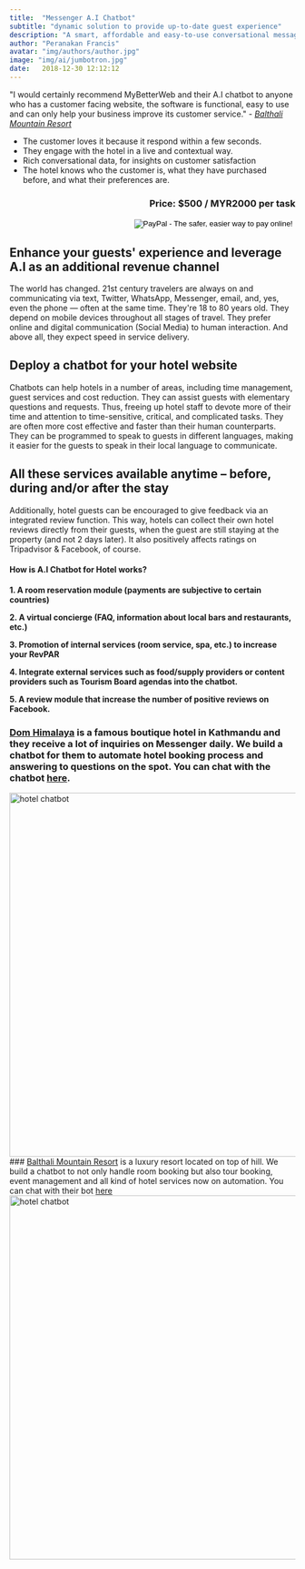 ```yaml
---
title:  "Messenger A.I Chatbot"
subtitle: "dynamic solution to provide up-to-date guest experience"
description: "A smart, affordable and easy-to-use conversational messaging solutions for hotels, serviced apartments, B&Bs or Airbnb hosts. We're excited about the journey ahead and reinventing hotel guest service for the 21st century."
author: "Peranakan Francis"
avatar: "img/authors/author.jpg"
image: "img/ai/jumbotron.jpg"
date:   2018-12-30 12:12:12
---
```


"I would certainly recommend MyBetterWeb and their A.I chatbot to anyone who has a customer facing website, the software is functional, easy to use and can only help your business improve its customer service." - <a href="https://m.balthalimountainresort.com" target="_blank"><i>Balthali Mountain Resort</i></a>

- The customer loves it because it respond within a few seconds.
- They engage with the hotel in a live and contextual way.
- Rich conversational data, for insights on customer satisfaction
- The hotel knows who the customer is, what they have purchased before, and what their preferences are.

<div style="text-align: right">
<h3>Price: $500 / MYR2000 per task</h3></div>
<div align="right">
<form action="https://www.paypal.com/cgi-bin/webscr" method="post" target="_top">
<input type="hidden" name="cmd" value="_s-xclick">
<input type="hidden" name="hosted_button_id" value="D986GMFH4EBTS">
<input type="image" src="https://www.paypalobjects.com/en_US/i/btn/btn_buynowCC_LG.gif" border="0" name="submit" alt="PayPal - The safer, easier way to pay online!">
<img alt="" border="0" src="https://www.paypalobjects.com/en_US/i/scr/pixel.gif" width="1" height="1">
</form>
</div>

## Enhance your guests' experience and leverage A.I as an additional revenue channel
The world has changed. 21st century travelers are always on and communicating via text, Twitter, WhatsApp, Messenger, email, and, yes, even the phone — often at the same time. They're 18 to 80 years old. They depend on mobile devices throughout all stages of travel. They prefer online and digital communication (Social Media) to human interaction. And above all, they expect speed in service delivery.

## Deploy a chatbot for your hotel website
Chatbots can help hotels in a number of areas, including time management, guest services and cost reduction. They can assist guests with elementary questions and requests. Thus, freeing up hotel staff to devote more of their time and attention to time-sensitive, critical, and complicated tasks. They are often more cost effective and faster than their human counterparts. They can be programmed to speak to guests in different languages, making it easier for the guests to speak in their local language to communicate.

## All these services available anytime – before, during and/or after the stay
Additionally, hotel guests can be encouraged to give feedback via an integrated review function. This way, hotels can collect their own hotel reviews directly from their guests, when the guest are still staying at the property (and not 2 days later). It also positively affects ratings on Tripadvisor & Facebook, of course.

#### How is A.I Chatbot for Hotel works?
**1. A room reservation module (payments are subjective to certain countries)**

**2. A virtual concierge (FAQ, information about local bars and restaurants, etc.)**

**3. Promotion of internal services (room service, spa, etc.) to increase your RevPAR**

**4. Integrate external services such as food/supply providers or content providers such as Tourism Board agendas into the chatbot.**

**5. A review module that increase the number of positive reviews on Facebook.**

### <a href="https://domhimalaya.com" target="_blank">Dom Himalaya</a> is a famous boutique hotel in Kathmandu and they receive a lot of inquiries on Messenger daily. We build a chatbot for them to automate hotel booking process and answering to questions on the spot. You can chat with the chatbot <a href="https://m.me/domhimalayahotel" target="_blank">here</a>.
<img src="https://res.cloudinary.com/aboutmybetterweb/image/upload/v1549734588/demo-chatbot.gif" alt="hotel chatbot" id="responsive-image" width="640">
<br/>
### <a href="https://m.balthalimountainresort.com" target="_blank">Balthali Mountain Resort</a> is a luxury resort located on top of hill. We build a chatbot to not only handle room booking but also tour booking, event management and all kind of hotel services now on automation. You can chat with their bot <a href="https://m.me/balthalimountainresort" target="_blank">here</a>
<img src="http://res.cloudinary.com/aboutmybetterweb/image/upload/v1549735349/ezgif-4-4322d1e786a1.gif" alt="hotel chatbot" id="responsive-image" width="640">
<br/>
